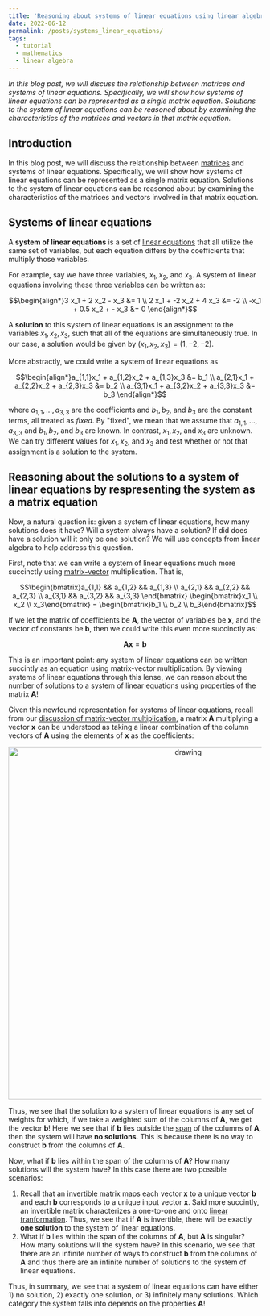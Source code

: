```yaml
---
title: 'Reasoning about systems of linear equations using linear algebra'
date: 2022-06-12
permalink: /posts/systems_linear_equations/
tags:
  - tutorial
  - mathematics
  - linear algebra
---
```


_In this blog post, we will discuss the relationship between matrices and systems of linear equations. Specifically, we will show how systems of linear equations can be represented as a single matrix equation. Solutions to the system of linear equations can be reasoned about by examining the characteristics of the matrices and vectors in that matrix equation._

Introduction
------------

In this blog post, we will discuss the relationship between [matrices](https://mbernste.github.io/posts/matrices/) and systems of linear equations. Specifically, we will show how systems of linear equations can be represented as a single matrix equation. Solutions to the system of linear equations can be reasoned about by examining the characteristics of the matrices and vectors involved in that matrix equation.

Systems of linear equations
---------------------------

A **system of linear equations** is a set of [linear equations](https://en.wikipedia.org/wiki/Linear_equation) that all utilize the same set of variables, but each equation differs by the coefficients that multiply those variables. 

For example, say we have three variables, $x_1, x_2$, and $x_3$. A system of linear equations involving these three variables can be written as:

$$\begin{align*}3 x_1 + 2 x_2 - x_3 &= 1 \\ 2 x_1 + -2 x_2 + 4 x_3 &= -2 \\ -x_1 + 0.5 x_2 + - x_3 &= 0 \end{align*}$$

A **solution** to this system of linear equations is an assignment to the variables $x_1, x_2, x_3$, such that all of the equations are simultaneously true. In our case, a solution would be given by $(x_1, x_2, x_3) = (1, -2, -2)$.

More abstractly, we could write a system of linear equations as 

$$\begin{align*}a_{1,1}x_1 + a_{1,2}x_2 + a_{1,3}x_3 &= b_1 \\ a_{2,1}x_1 + a_{2,2}x_2 + a_{2,3}x_3 &= b_2 \\ a_{3,1}x_1 + a_{3,2}x_2 + a_{3,3}x_3 &= b_3 \end{align*}$$

where $a_{1,1}, \dots, a_{3,3}$ are the coefficients and $b_1, b_2,$ and $b_3$ are the constant terms, all treated as _fixed_. By "fixed", we mean that we assume that $a_{1,1}, \dots, a_{3,3}$ and $b_1, b_2,$ and $b_3$ are known. In contrast, $x_1, x_2,$ and $x_3$ are unknown. We can try different values for $x_1, x_2,$ and $x_3$ and test whether or not that assignment is a solution to the system. 

Reasoning about the solutions to a system of linear equations by respresenting the system as a matrix equation
--------------------------------------------------------------------------------------------------------------

Now, a natural question is: given a system of linear equations, how many solutions does it have? Will a system always have a solution? If did does have a solution will it only be one solution? We will use concepts from linear algebra to help address this question.

First, note that we can write a system of linear equations much more succinctly using [matrix-vector](https://mbernste.github.io/posts/matrix_vector_mult/) multiplication. That is,

$$\begin{bmatrix}a_{1,1} && a_{1,2} && a_{1,3} \\ a_{2,1} && a_{2,2} && a_{2,3} \\ a_{3,1} && a_{3,2} && a_{3,3} \end{bmatrix}  \begin{bmatrix}x_1 \\ x_2 \\ x_3\end{bmatrix} = \begin{bmatrix}b_1 \\ b_2 \\ b_3\end{bmatrix}$$

If we let the matrix of coefficients be $\boldsymbol{A}$, the vector of variables be $\boldsymbol{x}$, and the vector of constants be $\boldsymbol{b}$, then we could write this even more succinctly as:

$$\boldsymbol{Ax} = \boldsymbol{b}$$

This is an important point: any system of linear equations can be written succintly as an equation using matrix-vector multiplication. By viewing systems of linear equations through this lense, we can reason about the number of solutions to a system of linear equations using properties of the matrix $\boldsymbol{A}$!

Given this newfound representation for systems of linear equations, recall from our [discussion of matrix-vector multiplication](https://mbernste.github.io/posts/matrix_vector_mult/), a matrix $\boldsymbol{A}$ multiplying a vector $\boldsymbol{x}$ can be understood as taking a linear combination of the column vectors of $\boldsymbol{A}$ using the elements of $\boldsymbol{x}$ as the coefficients:

<center><img src="https://raw.githubusercontent.com/mbernste/mbernste.github.io/master/images/matrix_vec_mult_as_lin_comb.png" alt="drawing" width="700"/></center>

Thus, we see that the solution to a system of linear equations is any set of weights for which, if we take a weighted sum of the columns of $\boldsymbol{A}$, we get the vector $\boldsymbol{b}$! Here we see that if $\boldsymbol{b}$ lies outside the [span](https://mbernste.github.io/posts/linear_independence/) of the columns of $\boldsymbol{A}$, then the system will have **no solutions**. This is because there is no way to construct $\boldsymbol{b}$ from the columns of $\boldsymbol{A}$.

Now, what if $\boldsymbol{b}$ lies within the span of the columns of $\boldsymbol{A}$? How many solutions will the system have? In this case there are two possible scenarios:
1. Recall that an [invertible matrix](https://mbernste.github.io/posts/inverse_matrices/) maps each vector $\boldsymbol{x}$ to a unique vector $\boldsymbol{b}$ and each $\boldsymbol{b}$ corresponds to a unique input vector $\boldsymbol{x}$. Said more succintly, an invertible matrix characterizes a one-to-one and onto [linear tranformation](https://mbernste.github.io/posts/matrices_linear_transformations/). Thus, we see that if $\boldsymbol{A}$ is invertible, there will be exactly **one solution** to the system of linear equations.
2. What if $\boldsymbol{b}$ lies within the span of the columns of $\boldsymbol{A}$, but $\boldsymbol{A}$ is singular? How many solutions will the system have? In this scenario, we see that there are an infinite number of ways to construct $\boldsymbol{b}$ from the columns of $\boldsymbol{A}$ and thus there are an infinite number of solutions to the system of linear equations.

Thus, in summary, we see that a system of linear equations can have either 1) no solution, 2) exactly one solution, or 3) infinitely many solutions. Which category the system falls into depends on the properties $\boldsymbol{A}$!





